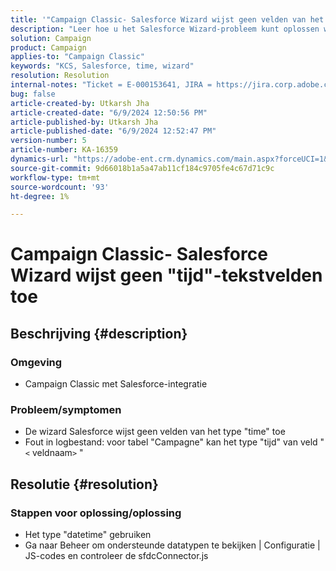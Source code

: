 ```yaml
---
title: '"Campaign Classic- Salesforce Wizard wijst geen velden van het type \"time\" toe'
description: "Leer hoe u het Salesforce Wizard-probleem kunt oplossen waarbij velden van het type \"time\" niet kunnen worden toegewezen."
solution: Campaign
product: Campaign
applies-to: "Campaign Classic"
keywords: "KCS, Salesforce, time, wizard"
resolution: Resolution
internal-notes: "Ticket = E-000153641, JIRA = https://jira.corp.adobe.com/browse/NEO-27340"
bug: false
article-created-by: Utkarsh Jha
article-created-date: "6/9/2024 12:50:56 PM"
article-published-by: Utkarsh Jha
article-published-date: "6/9/2024 12:52:47 PM"
version-number: 5
article-number: KA-16359
dynamics-url: "https://adobe-ent.crm.dynamics.com/main.aspx?forceUCI=1&pagetype=entityrecord&etn=knowledgearticle&id=ab5f71e7-5e26-ef11-840b-6045bd006704"
source-git-commit: 9d66018b1a5a47ab11cf184c9705fe4c67d71c9c
workflow-type: tm+mt
source-wordcount: '93'
ht-degree: 1%

---
```


# Campaign Classic- Salesforce Wizard wijst geen &quot;tijd&quot;-tekstvelden toe

## Beschrijving {#description}


### <b>Omgeving</b>

- Campaign Classic met Salesforce-integratie


### <b>Probleem/symptomen</b>

- De wizard Salesforce wijst geen velden van het type &quot;time&quot; toe
- Fout in logbestand: voor tabel &quot;Campagne&quot; kan het type &quot;tijd&quot; van veld &quot;`<` veldnaam`>` &quot;



## Resolutie {#resolution}


### Stappen voor oplossing/oplossing

- Het type &quot;datetime&quot; gebruiken
- Ga naar Beheer om ondersteunde datatypen te bekijken | Configuratie | JS-codes en controleer de sfdcConnector.js






